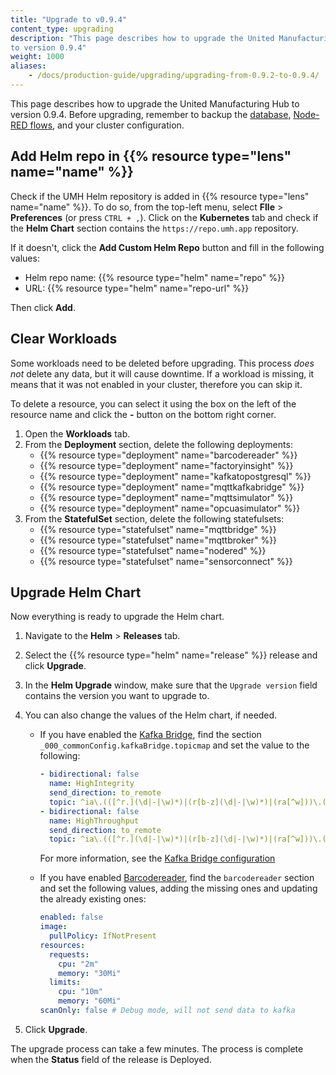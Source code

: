 ```yaml
---
title: "Upgrade to v0.9.4"
content_type: upgrading
description: "This page describes how to upgrade the United Manufacturing Hub
to version 0.9.4"
weight: 1000
aliases:
    - /docs/production-guide/upgrading/upgrading-from-0.9.2-to-0.9.4/
---
```


This page describes how to upgrade the United Manufacturing Hub to version
0.9.4. Before upgrading, remember to backup the
[database](/docs/production-guide/backup_recovery/backup-timescale/),
[Node-RED flows](/docs/production-guide/backup_recovery/import-export-node-red/),
and your cluster configuration.

## Add Helm repo in {{% resource type="lens" name="name" %}}

Check if the UMH Helm repository is added in {{% resource type="lens" name="name" %}}.
To do so, from the top-left menu, select **FIle** > **Preferences** (or press `CTRL + ,`).
Click on the **Kubernetes** tab and check if the **Helm Chart** section contains
the `https://repo.umh.app` repository.

If it doesn't, click the **Add Custom Helm Repo** button and fill in the following
values:

- Helm repo name: {{% resource type="helm" name="repo" %}}
- URL: {{% resource type="helm" name="repo-url" %}}

Then click **Add**.

<!-- Add here any steps needed before deleting the deployments and statefulsets -->

## Clear Workloads

Some workloads need to be deleted before upgrading. This process _does not_ delete
any data, but it will cause downtime. If a workload is missing, it means that it
was not enabled in your cluster, therefore you can skip it.

To delete a resource, you can select it using the box on the left of the
resource name and click the **-** button on the bottom right corner.

1. Open the **Workloads** tab.
2. From the **Deployment** section, delete the following deployments:
   - {{% resource type="deployment" name="barcodereader" %}}
   - {{% resource type="deployment" name="factoryinsight" %}}
   - {{% resource type="deployment" name="kafkatopostgresql" %}}
   - {{% resource type="deployment" name="mqttkafkabridge" %}}
   - {{% resource type="deployment" name="mqttsimulator" %}}
   - {{% resource type="deployment" name="opcuasimulator" %}}
3. From the **StatefulSet** section, delete the following statefulsets:
   - {{% resource type="statefulset" name="mqttbridge" %}}
   - {{% resource type="statefulset" name="mqttbroker" %}}
   - {{% resource type="statefulset" name="nodered" %}}
   - {{% resource type="statefulset" name="sensorconnect" %}}

<!-- Add here any steps needed before upgrading the Helm Chart -->

## Upgrade Helm Chart

Now everything is ready to upgrade the Helm chart.

1. Navigate to the **Helm** > **Releases** tab.
2. Select the {{% resource type="helm" name="release" %}} release and click
   **Upgrade**.
3. In the **Helm Upgrade** window, make sure that the `Upgrade version` field
   contains the version you want to upgrade to.
4. You can also change the values of the Helm chart, if needed.

   - If you have enabled the [Kafka Bridge](/docs/architecture/microservices/core/kafka-bridge/),
     find the section
     `_000_commonConfig.kafkaBridge.topicmap` and set the value to the following:

     ```yaml
     - bidirectional: false
       name: HighIntegrity
       send_direction: to_remote
       topic: ^ia\.(([^r.](\d|-|\w)*)|(r[b-z](\d|-|\w)*)|(ra[^w]))\.(\d|-|\w|_)+\.(\d|-|\w|_)+\.((addMaintenanceActivity)|(addOrder)|(addParentToChild)|(addProduct)|(addShift)|(count)|(deleteShiftByAssetIdAndBeginTimestamp)|(deleteShiftById)|(endOrder)|(modifyProducedPieces)|(modifyState)|(productTag)|(productTagString)|(recommendation)|(scrapCount)|(startOrder)|(state)|(uniqueProduct)|(scrapUniqueProduct))$
     - bidirectional: false
       name: HighThroughput
       send_direction: to_remote
       topic: ^ia\.(([^r.](\d|-|\w)*)|(r[b-z](\d|-|\w)*)|(ra[^w]))\.(\d|-|\w|_)+\.(\d|-|\w|_)+\.(process[V|v]alue).*$
     ```

     For more information, see the
     [Kafka Bridge configuration](/docs/architecture/microservices/core/kafka-bridge/#configuration)

   - If you have enabled [Barcodereader](/docs/architecture/microservices/community/barcodereader/),
     find the `barcodereader` section and set the
     following values, adding the missing ones and updating the already existing
     ones:

     ```yaml
     enabled: false
     image:
       pullPolicy: IfNotPresent
     resources:
       requests:
         cpu: "2m"
         memory: "30Mi"
       limits:
         cpu: "10m"
         memory: "60Mi"
     scanOnly: false # Debug mode, will not send data to kafka
     ```

5. Click **Upgrade**.

The upgrade process can take a few minutes. The process is complete when the
**Status** field of the release is Deployed.
